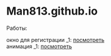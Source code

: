 # Man813.github.io
Работы:

окно для регистрации _1: [посмотреть](https://man813.github.io/(6)wind_register/src/index.html "окно для регистрации") <br>
анимация _1: [посмотреть](man813.github.io/transitions/src/index.html "анимация от действий")
